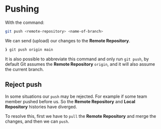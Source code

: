 # Pushing

With the command:
```zsh
git push <remote-repository> <name-of-branch>
```
We can send (upload) our changes to the **Remote Repository**.

```zsh
̀❯ git push origin main
```

It is also possible to abbreviate this command and only run `git push`, by default Git assumes the **Remote Repository** `origin`, and it will also assume the current branch.

## Reject push

In some situations our `push` may be rejected. For example if some team member pushed before us. So the **Remote Repository** and **Local Repository** histories have diverged.

To resolve this, first we have to `pull` the **Remote Repository** and merge the changes, and then we can `push`.
